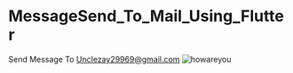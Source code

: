 # MessageSend_To_Mail_Using_Flutter


Send Message To Unclezay29969@gmail.com
![howareyou](https://github.com/user-attachments/assets/5dbe82bf-5b45-4eda-bab2-676e17e60238)
